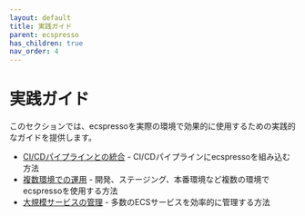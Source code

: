 ```yaml
---
layout: default
title: 実践ガイド
parent: ecspresso
has_children: true
nav_order: 4
---
```


# 実践ガイド

このセクションでは、ecspressoを実際の環境で効果的に使用するための実践的なガイドを提供します。

- [CI/CDパイプラインとの統合](./cicd.html) - CI/CDパイプラインにecspressoを組み込む方法
- [複数環境での運用](./multi-env.html) - 開発、ステージング、本番環境など複数の環境でecspressoを使用する方法
- [大規模サービスの管理](./large-scale.md) - 多数のECSサービスを効率的に管理する方法
